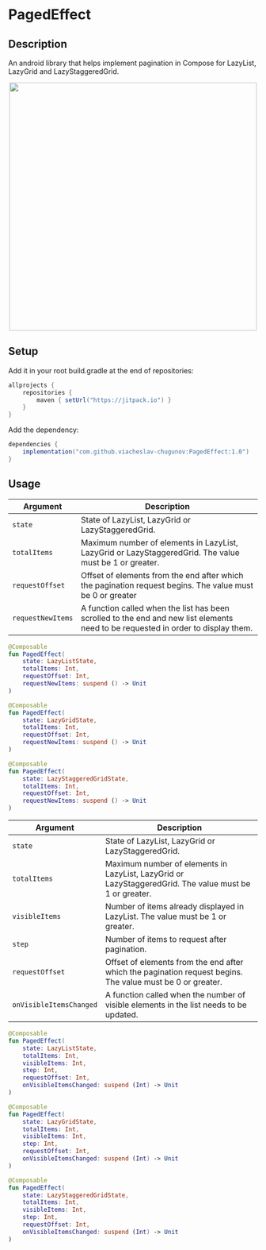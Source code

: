 # PagedEffect

## Description

An android library that helps implement pagination in Compose for LazyList, LazyGrid and LazyStaggeredGrid.

<p align="center">
  <img src="https://github.com/viacheslav-chugunov/PagedEffect/blob/main/assets/paging_example.gif" height=500 />
</p>

## Setup

Add it in your root build.gradle at the end of repositories:

```gradle
allprojects {
    repositories {
        maven { setUrl("https://jitpack.io") }
    }
}
```

Add the dependency:

```gradle
dependencies {
    implementation("com.github.viacheslav-chugunov:PagedEffect:1.0")
}
```

## Usage

|Argument|Description|
| --- | --- |
|`state`|State of LazyList, LazyGrid or LazyStaggeredGrid.|
|`totalItems`|Maximum number of elements in LazyList, LazyGrid or LazyStaggeredGrid. The value must be 1 or greater.|
|`requestOffset`|Offset of elements from the end after which the pagination request begins. The value must be 0 or greater|
|`requestNewItems`|A function called when the list has been scrolled to the end and new list elements need to be requested in order to display them.|

```kotlin
@Composable
fun PagedEffect(
    state: LazyListState,
    totalItems: Int,
    requestOffset: Int,
    requestNewItems: suspend () -> Unit
)

@Composable
fun PagedEffect(
    state: LazyGridState,
    totalItems: Int,
    requestOffset: Int,
    requestNewItems: suspend () -> Unit
)

@Composable
fun PagedEffect(
    state: LazyStaggeredGridState,
    totalItems: Int,
    requestOffset: Int,
    requestNewItems: suspend () -> Unit
)
```

|Argument|Description|
| --- | --- |
|`state`|State of LazyList, LazyGrid or LazyStaggeredGrid.|
|`totalItems`|Maximum number of elements in LazyList, LazyGrid or LazyStaggeredGrid. The value must be 1 or greater.|
|`visibleItems`|Number of items already displayed in LazyList. The value must be 1 or greater.|
|`step`|Number of items to request after pagination.|
|`requestOffset`|Offset of elements from the end after which the pagination request begins. The value must be 0 or greater.|
|`onVisibleItemsChanged`|A function called when the number of visible elements in the list needs to be updated.|


```kotlin
@Composable
fun PagedEffect(
    state: LazyListState,
    totalItems: Int,
    visibleItems: Int,
    step: Int,
    requestOffset: Int,
    onVisibleItemsChanged: suspend (Int) -> Unit
)

@Composable
fun PagedEffect(
    state: LazyGridState,
    totalItems: Int,
    visibleItems: Int,
    step: Int,
    requestOffset: Int,
    onVisibleItemsChanged: suspend (Int) -> Unit
)

@Composable
fun PagedEffect(
    state: LazyStaggeredGridState,
    totalItems: Int,
    visibleItems: Int,
    step: Int,
    requestOffset: Int,
    onVisibleItemsChanged: suspend (Int) -> Unit
)
```
